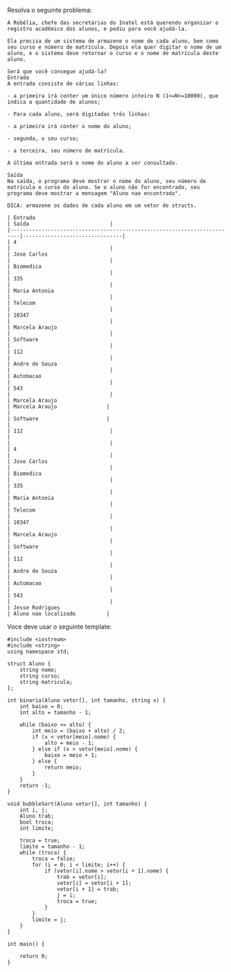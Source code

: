 Resolva o seguinte problema:

    A Robélia, chefe das secretárias do Inatel está querendo organizar o registro acadêmico dos alunos, e pediu para você ajudá-la.

    Ela precisa de um sistema de armazene o nome de cada aluno, bem como seu curso e número de matrícula. Depois ela quer digitar o nome de um aluno, e o sistema deve retornar o curso e o nome de matrícula deste aluno.

    Será que você consegue ajudá-la?
    Entrada
    A entrada consiste de várias linhas:

    - a primeira irá conter um único número inteiro N (1<=N<=10000), que indica a quantidade de alunos;

    - Para cada aluno, será digitadas três linhas:

    - a primeira irá conter o nome do aluno;

    - segunda, o seu curso;

    - a terceira, seu número de matrícula.

    A última entrada será o nome do aluno a ser consultado.

    Saída
    Na saída, o programa deve mostrar o nome do aluno, seu número de matrícula e curso do aluno. Se o aluno não for encontrado, seu programa deve mostrar a mensagem "Aluno nao encontrado".

    DICA: armazene os dados de cada aluno em um vetor de structs.

    | Entrada                                                                 | Saída                          |
    |-------------------------------------------------------------------------|--------------------------------|
    | 4                                                                       |                                |
    | Jose Carlos                                                             |                                |
    | Biomedica                                                               |                                |
    | 335                                                                     |                                |
    | Maria Antonia                                                           |                                |
    | Telecom                                                                 |                                |
    | 10347                                                                   |                                |
    | Marcela Araujo                                                          |                                |
    | Software                                                                |                                |
    | 112                                                                     |                                |
    | Andre de Souza                                                          |                                |
    | Automacao                                                               |                                |
    | 543                                                                     |                                |
    | Marcela Araujo                                                          | Marcela Araujo                |
    |                                                                         | Software                      |
    |                                                                         | 112                            |
    |                                                                         |                                |
    | 4                                                                       |                                |
    | Jose Carlos                                                             |                                |
    | Biomedica                                                               |                                |
    | 335                                                                     |                                |
    | Maria Antonia                                                           |                                |
    | Telecom                                                                 |                                |
    | 10347                                                                   |                                |
    | Marcela Araujo                                                          |                                |
    | Software                                                                |                                |
    | 112                                                                     |                                |
    | Andre de Souza                                                          |                                |
    | Automacao                                                               |                                |
    | 543                                                                     |                                |
    | Jesse Rodrigues                                                         | Aluno nao localizado          |

Voce deve usar o seguinte template:

    #include <iostream>
    #include <string>
    using namespace std;

    struct Aluno {
        string nome;
        string curso;
        string matricula;
    };

    int binaria(Aluno vetor[], int tamanho, string x) {
        int baixo = 0;
        int alto = tamanho - 1;
        
        while (baixo <= alto) {
            int meio = (baixo + alto) / 2;
            if (x < vetor[meio].nome) {
                alto = meio - 1;
            } else if (x > vetor[meio].nome) {
                baixo = meio + 1;
            } else {
                return meio;
            }
        }
        return -1;
    }

    void bubbleSort(Aluno vetor[], int tamanho) {
        int i, j;
        Aluno trab;
        bool troca;
        int limite;
        
        troca = true;
        limite = tamanho - 1;
        while (troca) {
            troca = false;
            for (i = 0; i < limite; i++) {
                if (vetor[i].nome > vetor[i + 1].nome) {
                    trab = vetor[i];
                    vetor[i] = vetor[i + 1];
                    vetor[i + 1] = trab;
                    j = i;
                    troca = true;
                }
            }
            limite = j;
        }
    }

    int main() {
        
        return 0;
    }

